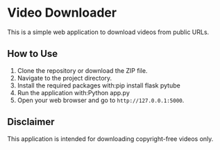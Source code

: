 # Video Downloader

This is a simple web application to download videos from public URLs. 

## How to Use

1. Clone the repository or download the ZIP file.
2. Navigate to the project directory.
3. Install the required packages with:pip install flask pytube
4. Run the application with:Python app.py
5. Open your web browser and go to `http://127.0.0.1:5000`.

## Disclaimer

This application is intended for downloading copyright-free videos only.
